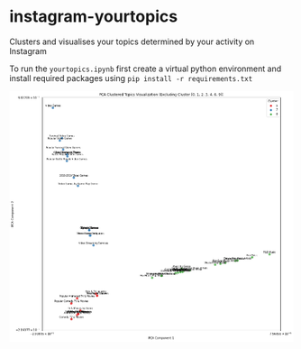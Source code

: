 # instagram-yourtopics
 Clusters and visualises your topics determined by your activity on Instagram

 To run the `yourtopics.ipynb` first create a virtual python environment and install required packages using `pip install -r requirements.txt`

![Three distinct clusters from Instagram Your Topics data](img/sample_cluster.png)